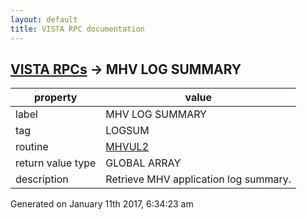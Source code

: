 ```yaml
---
layout: default
title: VISTA RPC documentation
---
```




## [VISTA RPCs](TableOfContent.md) &#8594; MHV LOG SUMMARY 

 property | value 
--- | --- 
 label | MHV LOG SUMMARY
 tag | LOGSUM
 routine | [MHVUL2](http://code.osehra.org/dox/Routine_MHVUL2_source.html)
 return value type | GLOBAL ARRAY
 description | Retrieve MHV application log summary.




Generated on January 11th 2017, 6:34:23 am